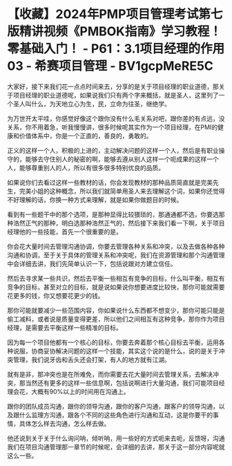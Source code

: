 # 【收藏】2024年PMP项目管理考试第七版精讲视频《PMBOK指南》学习教程！零基础入门！ - P61：3.1项目经理的作用03 - 希赛项目管理 - BV1gcpMeRE5C

大家好，接下来我们花一点点时间来去，分享的是关于项目经理的职业道德，那关于项目经理的职业道德呢，如果说我们只有两个字来概括，就是圣人，这里列了一个圣人叫什么，为天地立心为生，民，立命为往圣，继绝学。

为万世开太平哇，你感觉好像这个跟你没有什么毛关系对吧，跟你差的有点远，没关系，你不用着急，听我慢慢讲，很多时候呢其实作为一个项目经理，在PMI的健康和价值体系中，你是一个正直的，善良的，勇敢的。

正义的这样一个人，积极的上进的，主动解决问题的这样一个人，然后是有职业操守的，能够去守住别人的秘密的啊，能够去遵从别人这样一个呃成果的这样一个人，能够尊重别人的人，所以有很多很多特别优良的品质。

如果说你们去看过这样一些教材的话，你会发现教材的那种品质简直就是完美先生，完美小姐的这种概念，所以我们就简单用圣人来去理解这个词，如果你还觉得不好理解的话，你换一种方式来理解，就是如果你做题目的时候。

看到有一些题干中的那个选项，是那种显得比较猥琐的，那通通都不选，你要选那种浩然正气的那种，明白选那种浩然正气的，然后接下来我们看一下啊，关于项目经理他的一些技能，首先一个很重要的是。

你会花大量时间去管理沟通协调，你要去管理各种关系和冲突，以及去做各种各种沟通和协调，至于关于具体的管理关系和冲突呢，我们在资源管理和那个沟通管理中会详细去讲，我们先简单认识一下，包括说跟对方建立信任。

然后去寻求某一些共识，然后去平衡一些相互有竞争的目标，什么叫平衡，相互有竞争的目标，甚至对立的目标，就是说如果说你想要进度比较快，那你可能就需要花更多的钱，你又想要花更少的钱。

那你可能就要减少一些范围内容，你如果说什么东西都不想变少，那你可能只能是偷工减料，或者说是质量变得更差，所以他们之间相互有这种竞争，那你作为项目经理，是需要去平衡这样一些精准的目标。

因为每一个项目他都有一个核心的目标，你要去奔着那个核心目标去平衡，运用各种说服，协商妥协解决问题的这样一个技能，其实这个说的是什么，说的是关于冲突管理，我们说牙齿和舌头还会打架，有人的地方就有江湖。

就有是非，那冲突也是在所难免，而你需要去花大量时间去管理关系，去解决冲突，那当然还有更多的这样一些信息啊，包括说啊进行大量沟通，我们可能项目经理会花，大概有90%以上的时间用在沟通上。

跟你的团队成员沟通，跟你的领导沟通，跟你的客户沟通，跟客户的领导沟通，以及跟什么监理方沟通，跟各个不同的这些角色进行沟通和互动，这是你要干的事情，具体怎么样去沟通，怎么样去做。

他还说到关于关于什么询问呐，倾听呐，用一些好的方式呃来去呃，反馈呀，沟通我们在项目沟通管理那一章节的时候呢，会详细的去讲，那关于这一部分内容呢就这么一些。

